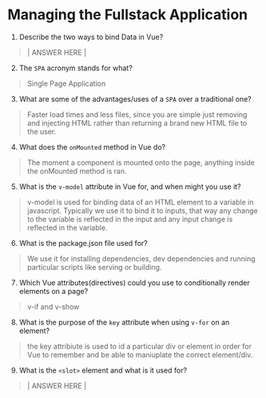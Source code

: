 # Managing the Fullstack Application

1. Describe the two ways to bind Data in Vue?

  > | ANSWER HERE |

2. The `SPA` acronym stands for what?

  > Single Page Application

3. What are some of the advantages/uses of a `SPA` over a traditional one?

  > Faster load times and less files, since you are simple just removing and injecting HTML rather than returning a brand new HTML file to the user.

4. What does the `onMounted` method in Vue do?

  > The moment a component is mounted onto the page, anything inside the onMounted method is ran.

5. What is the `v-model` attribute in Vue for, and when might you use it?

  > v-model is used for binding data of an HTML element to a variable in javascript. Typically we use it to bind it to inputs, that way any change to the variable is reflected in the input and any input change is reflected in the variable.

6. What is the package.json file used for?

  > We use it for installing dependencies, dev dependencies and running particular scripts like serving or building.

7. Which Vue attributes(directives) could you use to conditionally render elements on a page?

  > v-if and v-show

8. What is the purpose of the `key` attribute when using `v-for` on an element?

  > the key attribiute is used to id a particular div or element in order for Vue to remember and be able to maniuplate the correct element/div. 

9. What is the `<slot>` element and what is it used for?

  > | ANSWER HERE |

